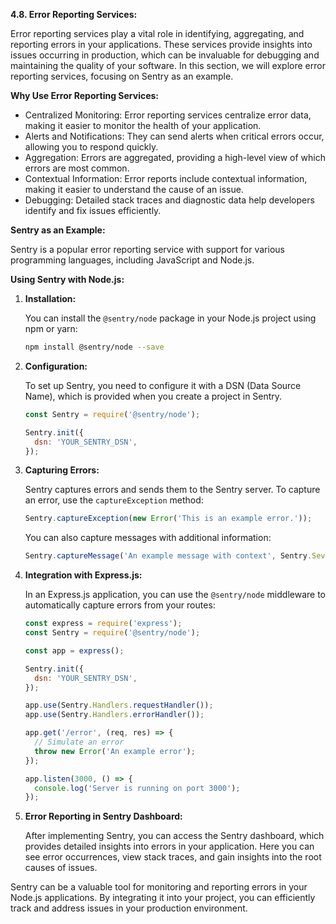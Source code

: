 **4.8. Error Reporting Services:**

Error reporting services play a vital role in identifying, aggregating, and reporting errors in your applications. These services provide insights into issues occurring in production, which can be invaluable for debugging and maintaining the quality of your software. In this section, we will explore error reporting services, focusing on Sentry as an example.

**Why Use Error Reporting Services:**

- Centralized Monitoring: Error reporting services centralize error data, making it easier to monitor the health of your application.
- Alerts and Notifications: They can send alerts when critical errors occur, allowing you to respond quickly.
- Aggregation: Errors are aggregated, providing a high-level view of which errors are most common.
- Contextual Information: Error reports include contextual information, making it easier to understand the cause of an issue.
- Debugging: Detailed stack traces and diagnostic data help developers identify and fix issues efficiently.

**Sentry as an Example:**

Sentry is a popular error reporting service with support for various programming languages, including JavaScript and Node.js.

**Using Sentry with Node.js:**

1. **Installation:**

   You can install the `@sentry/node` package in your Node.js project using npm or yarn:

   ```bash
   npm install @sentry/node --save
   ```

2. **Configuration:**

   To set up Sentry, you need to configure it with a DSN (Data Source Name), which is provided when you create a project in Sentry.

   ```javascript
   const Sentry = require('@sentry/node');

   Sentry.init({
     dsn: 'YOUR_SENTRY_DSN',
   });
   ```

3. **Capturing Errors:**

   Sentry captures errors and sends them to the Sentry server. To capture an error, use the `captureException` method:

   ```javascript
   Sentry.captureException(new Error('This is an example error.'));
   ```

   You can also capture messages with additional information:

   ```javascript
   Sentry.captureMessage('An example message with context', Sentry.Severity.Info);
   ```

4. **Integration with Express.js:**

   In an Express.js application, you can use the `@sentry/node` middleware to automatically capture errors from your routes:

   ```javascript
   const express = require('express');
   const Sentry = require('@sentry/node');

   const app = express();

   Sentry.init({
     dsn: 'YOUR_SENTRY_DSN',
   });

   app.use(Sentry.Handlers.requestHandler());
   app.use(Sentry.Handlers.errorHandler());

   app.get('/error', (req, res) => {
     // Simulate an error
     throw new Error('An example error');
   });

   app.listen(3000, () => {
     console.log('Server is running on port 3000');
   });
   ```

5. **Error Reporting in Sentry Dashboard:**

   After implementing Sentry, you can access the Sentry dashboard, which provides detailed insights into errors in your application. Here you can see error occurrences, view stack traces, and gain insights into the root causes of issues.

Sentry can be a valuable tool for monitoring and reporting errors in your Node.js applications. By integrating it into your project, you can efficiently track and address issues in your production environment.

